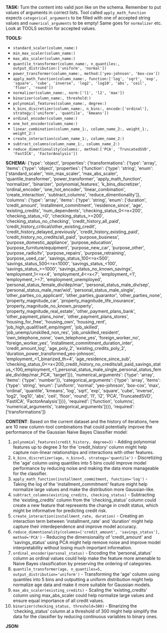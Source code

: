 **TASK:**
Turn the content into valid json like on the schema.
Remember to put values of arguments in correct lists.
Tool called `apply_math_function` expects `categorical_arguments` to be filled with one of accepted string values and `numerical_arguments` to be empty! Same goes for `normalizer` etc. Look at TOOLS section for accepted values.

**TOOLS:**
- `standard_scaler(column_name:)`
- `min_max_scaler(column_name:)`
- `max_abs_scaler(column_name:)`
- `quantile_transformer(column_name:, n_quantiles:, output_distribution:['uniform', 'normal'])`
- `power_transformer(column_name:, method:['yeo-johnson', 'box-cox'])`
- `apply_math_function(column_name:, function:['log', 'sqrt', 'exp', 'square', 'cube', 'inverse', 'log2', 'log10', 'abs', 'ceil', 'floor', 'round'])`
- `normalizer(column_name:, norm:['l1', 'l2', 'max'])`
- `binarizer(column_name:, threshold:)`
- `polynomial_features(column_name:, degree:)`
- `k_bins_discretizer(column_name:, n_bins:, encode:['ordinal'], strategy:['uniform', 'quantile', 'kmeans'])`
- `ordinal_encoder(column_name:)`
- `one_hot_encoder(column_name:)`
- `linear_combination(column_name_1:, column_name_2:, weight_1:, weight_2:)`
- `create_interaction(column_name_1:, column_name_2:)`
- `subtract_columns(column_name_1:, column_name_2:)`
- `reduce_dimentionality(columns:, method:['PCA', 'TruncatedSVD', 'FastICA', 'FactorAnalysis'])`

**SCHEMA:**
{'type': 'object', 'properties': {'transformations': {'type': 'array', 'items': {'type': 'object', 'properties': {'function': {'type': 'string', 'enum': ['standard_scaler', 'min_max_scaler', 'max_abs_scaler', 'quantile_transformer', 'power_transformer', 'apply_math_function', 'normalizer', 'binarizer', 'polynomial_features', 'k_bins_discretizer', 'ordinal_encoder', 'one_hot_encoder', 'linear_combination', 'create_interaction', 'subtract_columns', 'reduce_dimentionality']}, 'columns': {'type': 'array', 'items': {'type': 'string', 'enum': ['duration', 'credit_amount', 'installment_commitment', 'residence_since', 'age', 'existing_credits', 'num_dependents', 'checking_status_0<=x<200', 'checking_status_<0', 'checking_status_>=200', 'checking_status_no_checking', 'credit_history_all_paid', 'credit_history_critical/other_existing_credit', 'credit_history_delayed_previously', 'credit_history_existing_paid', 'credit_history_no_credits/all_paid', 'purpose_business', 'purpose_domestic_appliance', 'purpose_education', 'purpose_furniture/equipment', 'purpose_new_car', 'purpose_other', 'purpose_radio/tv', 'purpose_repairs', 'purpose_retraining', 'purpose_used_car', 'savings_status_100<=x<500', 'savings_status_500<=x<1000', 'savings_status_<100', 'savings_status_>=1000', 'savings_status_no_known_savings', 'employment_1<=x<4', 'employment_4<=x<7', 'employment_<1', 'employment_>=7', 'employment_unemployed', 'personal_status_female_div/dep/mar', 'personal_status_male_div/sep', 'personal_status_male_mar/wid', 'personal_status_male_single', 'other_parties_co_applicant', 'other_parties_guarantor', 'other_parties_none', 'property_magnitude_car', 'property_magnitude_life_insurance', 'property_magnitude_no_known_property', 'property_magnitude_real_estate', 'other_payment_plans_bank', 'other_payment_plans_none', 'other_payment_plans_stores', 'housing_for_free', 'housing_own', 'housing_rent', 'job_high_qualif/self_emp/mgmt', 'job_skilled', 'job_unemp/unskilled_non_res', 'job_unskilled_resident', 'own_telephone_none', 'own_telephone_yes', 'foreign_worker_no', 'foreign_worker_yes', 'installment_commitment_duration_inter', 'credit_amount_log', 'age_poly_2', 'existing_credits_poly_2', 'duration_power_transformed_yeo-johnson', 'employment_<1_binarized_th=4', 'age_residence_since_sub', 'checking_status_0<=x<200_credit_history_no_credits/all_paid_savings_status_<100_employment_<1_personal_status_male_single_personal_status_female_div/dep/mar_PCA', 'target']}}, 'numerical_arguments': {'type': 'array', 'items': {'type': 'number'}}, 'categorical_arguments': {'type': 'array', 'items': {'type': 'string', 'enum': ['uniform', 'normal', 'yeo-johnson', 'box-cox', 'max', 'ordinal', 'quantile', 'kmeans', 'log', 'sqrt', 'exp', 'square', 'cube', 'inverse', 'log2', 'log10', 'abs', 'ceil', 'floor', 'round', 'l1', 'l2', 'PCA', 'TruncatedSVD', 'FastICA', 'FactorAnalysis']}}}, 'required': ['function', 'columns', 'numerical_arguments', 'categorical_arguments']}}}, 'required': ['transformations']}

**CONTENT**:
 Based on the current dataset and the history of iterations, here are 10 new column-tool combinations that could potentially improve the performance of the Gaussian Naive Bayes Classifier model:

1. `polynomial_features(credit_history, degree=3)` - Adding polynomial features up to degree 3 for the 'credit\_history' column might help capture non-linear relationships and interactions with other features.
2. `k_bins_discretizer(age, n_bins=5, strategy='quantile')` - Discretizing the 'age' column using quantiles into 5 bins could improve model performance by reducing noise and making the data more manageable for the classifier.
3. `apply_math_function(installment_commitment, function='log')` - Taking the log of the 'installment\_commitment' feature might help normalize large values and make the distribution more Gaussian-like.
4. `subtract_columns(existing_credits, checking_status)` - Subtracting the 'existing\_credits' column from the 'checking\_status' column could create a new feature that represents the change in credit status, which might be informative for predicting credit risk.
5. `create_interaction(installment_rate, duration)` - Creating an interaction term between 'installment\_rate' and 'duration' might help capture their interdependence and improve model accuracy.
6. `reduce_dimentionality(columns=['credit_amount', 'savings_status'], method='PCA')` - Reducing the dimensionality of 'credit\_amount' and 'savings\_status' using PCA might help remove noise and improve model interpretability without losing much important information.
7. `ordinal_encoder(personal_status)` - Encoding the 'personal\_status' column as ordinal values could help make the feature more amenable to Naive Bayes classification by preserving the ordering of categories.
8. `quantile_transformer(age, n_quantiles=5, output_distribution='uniform')` - Transforming the 'age' column using quantiles into 5 bins and outputting a uniform distribution might help normalize age data and make it more suitable for Gaussian models.
9. `max_abs_scaler(existing_credits)` - Scaling the 'existing\_credits' column using max\_abs\_scaler could help normalize large values and ensure equal importance of all credit values.
10. `binarizer(checking_status, threshold=300)` - Binarizing the 'checking\_status' column at a threshold of 300 might help simplify the data for the classifier by reducing continuous variables to binary ones.

**JSON:**
